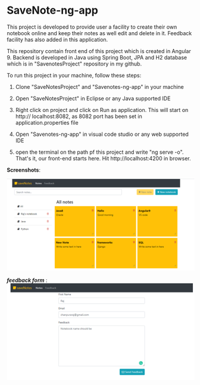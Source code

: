 
# SaveNote-ng-app

This project is developed to provide user a facility to create their own notebook online and keep their notes as well edit and delete in it. Feedback facility has also added in this application.

This repository contain front end of this project which is created in Angular 9. Backend is developed in Java using Spring Boot, JPA and H2 database which is in "SavenotesProject" repository in my github.


To run this project in your machine, follow these steps:

1) Clone "SaveNotesProject" and "Savenotes-ng-app" in your machine

2) Open "SaveNotesProject" in Eclipse or any Java supported IDE

3) Right click on project and click on Run as application. This will start on http:// localhost:8082, as 8082 port has been set in application.properties file

4) Open "Savenotes-ng-app" in visual code studio or any web supported IDE

5) open the terminal on the path pf this project and write "ng serve -o". That's it, our front-end starts here. Hit http://localhost:4200 in browser.

**Screenshots**:


![image1](src/assets/image/savenotes-1.PNG)

***feedback form*** :
![image1](src/assets/image/savenotes-3.PNG)








